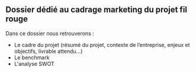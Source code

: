 
## Dossier dédié au cadrage marketing du projet fil rouge 
Dans ce dossier nous retrouverons :
- Le cadre du projet (résumé du projet, contexte de l’entreprise, enjeux et objectifs, livrable attendu…)
- Le benchmark
- L'analyse SWOT